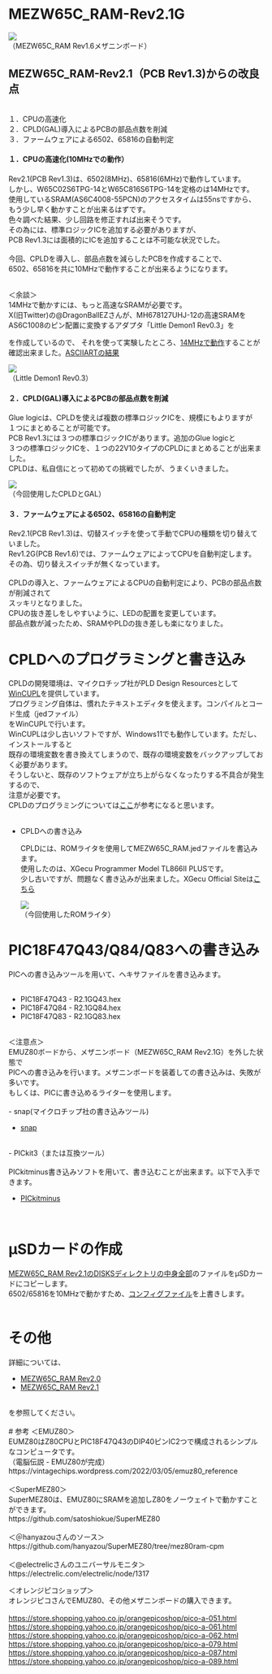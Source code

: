 # MEZW65C_RAM-Rev2.1G

![](photo/R1.6.JPG)<br>
（MEZW65C_RAM Rev1.6メザニンボード）
<br>

## MEZW65C_RAM-Rev2.1（PCB Rev1.3)からの改良点<br>
<br>
１．CPUの高速化<br>
２．CPLD(GAL)導入によるPCBの部品点数を削減<br>
３．ファームウェアによる6502、65816の自動判定<br>

#### １．CPUの高速化(10MHzでの動作）
Rev2.1(PCB Rev1.3)は、6502(8MHz)、65816(6MHz)で動作しています。<br>
しかし、W65C02S6TPG-14とW65C816S6TPG-14を定格のは14MHzです。<br>
使用しているSRAM(AS6C4008-55PCN)のアクセスタイムは55nsですから、<br>
もう少し早く動かすことが出来るはずです。<br>
色々調べた結果、少し回路を修正すれば出来そうです。<br>
その為には、標準ロジックICを追加する必要がありますが、<br>
PCB Rev1.3には面積的にICを追加することは不可能な状況でした。<br>
<br>
今回、CPLDを導入し、部品点数を減らしたPCBを作成することで、<br>
6502、65816を共に10MHzで動作することが出来るようになります。<br>
  
<br>
＜余談＞<br>
14MHzで動かすには、もっと高速なSRAMが必要です。<br>
X(旧Twitter)の@DragonBallEZさんが、MH678127UHJ-12の高速SRAMを<br>
AS6C1008のピン配置に変換するアダプタ「Little Demon1 Rev0.3」を<br>

を作成しているので、 それを使って実験したところ、[14MHzで動作](photo/opening14MHz.png)することが<br>
確認出来ました。[ASCIIARTの結果](photo/asciiart.png)<br>

![](photo/LittleDemon1.jpg)<br>
（Little Demon1 Rev0.3）
<br>

#### ２．CPLD(GAL)導入によるPCBの部品点数を削減
Glue logicは、CPLDを使えば複数の標準ロジックICを、規模にもよりますが<br>
１つにまとめることが可能です。<br>
PCB Rev1.3には３つの標準ロジックICがあります。追加のGlue logicと<br>
３つの標準ロジックICを、１つの22V10タイプのCPLDにまとめることが出来ました。<br>
CPLDは、私自信にとって初めての挑戦でしたが、うまくいきました。<br>

![](photo/CPLD_GAL.JPG)<br>
（今回使用したCPLDとGAL）
<br>

#### ３．ファームウェアによる6502、65816の自動判定<br>
Rev2.1(PCB Rev1.3)は、切替スイッチを使って手動でCPUの種類を切り替えていました。<br>
Rev1.2G(PCB Rev1.6)では、ファームウェアによってCPUを自動判定します。<br>
その為、切り替えスイッチが無くなっています。<br>
<br>
CPLDの導入と、ファームウェアによるCPUの自動判定により、PCBの部品点数が削減されて<br>
スッキリとなりました。<br>
CPUの抜き差しをしやすいように、LEDの配置を変更しています。<br>
部品点数が減ったため、SRAMやPLDの抜き差しも楽になりました。<br>

# CPLDへのプログラミングと書き込み
CPLDの開発環境は、マイクロチップ社がPLD Design Resourcesとして[WinCUPL](https://www.microchip.com/en-us/products/fpgas-and-plds/spld-cplds/pld-design-resources)を提供しています。<br>
プログラミング自体は、慣れたテキストエディタを使えます。コンパイルとコード生成（jedファイル）<br>
をWinCUPLで行います。<br>
WinCUPLは少し古いソフトですが、Windows11でも動作しています。ただし、インストールすると<br>
既存の環境変数を書き換えてしまうので、既存の環境変数をバックアップしておく必要があります。<br>
そうしないと、既存のソフトウェアが立ち上がらなくなったりする不具合が発生するので、<br>
注意が必要です。<br>
CPLDのプログラミングについては[ここ](https://satoru8765.hatenablog.com/entry/2024/09/16/174243)が参考になると思います。<br>
<br>
 - CPLDへの書き込み<br>

   CPLDには、ROMライタを使用してMEZW65C_RAM.jedファイルを書込みます。<br>
   使用したのは、XGecu Programmer Model TL866Ⅱ PLUSです。<br>
   少し古いですが、問題なく書き込みが出来ました。XGecu Official Siteは[こちら](https://xgecu.myshopify.com/)<br>

   ![](photo/ROM_WRITER.JPG)<br>
（今回使用したROMライタ）

# PIC18F47Q43/Q84/Q83への書き込み
PICへの書き込みツールを用いて、ヘキサファイルを書き込みます。<br>
<br>
- PIC18F47Q43 - R2.1GQ43.hex
- PIC18F47Q84 - R2.1GQ84.hex
- PIC18F47Q83 - R2.1GQ83.hex
<br>
＜注意点＞<br>
EMUZ80ボードから、メザニンボード（MEZW65C_RAM Rev2.1G）を外した状態で<br>
PICへの書き込みを行います。メザニンボードを装着しての書き込みは、失敗が<br>
多いです。<br>
もしくは、PICに書き込めるライターを使用します。<br>
<br>
- snap(マイクロチップ社の書き込みツール)<br>

  - [snap](https://www.microchip.com/en-us/development-tool/PG164100)

<br>
- PICkit3（または互換ツール）<br><br>
  PICkitminus書き込みソフトを用いて、書き込むことが出来ます。以下で入手できます。<br>

  - [PICkitminus](http://kair.us/projects/pickitminus/)
<br>

# μSDカードの作成
[MEZW65C_RAM Rev2.1のDISKSディレクトリの中身全部](https://github.com/akih-san/MEZW65C_RAM-Rev2.1/tree/main/DISKS)のファイルをμSDカードにコピーします。<br>
6502/65816を10MHzで動かすため、[コンフィグファイル](DISKS)を上書きします。<br>
<br>

# その他
詳細については、<br>
  - [MEZW65C_RAM Rev2.0](https://github.com/akih-san/MEZW65C_RAM-Rev2.0)<br>
  - [MEZW65C_RAM Rev2.1](https://github.com/akih-san/MEZW65C_RAM-Rev2.1)<br>
<br>
を参照してください。<br>
<br>
# 参考
＜EMUZ80＞<br>
EUMZ80はZ80CPUとPIC18F47Q43のDIP40ピンIC2つで構成されるシンプルなコンピュータです。<br>
（電脳伝説 - EMUZ80が完成）  <br>
https://vintagechips.wordpress.com/2022/03/05/emuz80_reference  <br>
<br>
＜SuperMEZ80＞<br>
SuperMEZ80は、EMUZ80にSRAMを追加しZ80をノーウェイトで動かすことができます。<br>
https://github.com/satoshiokue/SuperMEZ80<br>
<br>
＜＠hanyazouさんのソース＞<br>
https://github.com/hanyazou/SuperMEZ80/tree/mez80ram-cpm<br>
<br>
＜@electrelicさんのユニバーサルモニタ＞<br>
https://electrelic.com/electrelic/node/1317<br>

＜オレンジピコショップ＞  <br>
オレンジピコさんでEMUZ80、その他メザニンボードの購入できます。<br>
<br>
https://store.shopping.yahoo.co.jp/orangepicoshop/pico-a-051.html<br>
https://store.shopping.yahoo.co.jp/orangepicoshop/pico-a-061.html<br>
https://store.shopping.yahoo.co.jp/orangepicoshop/pico-a-062.html<br>
https://store.shopping.yahoo.co.jp/orangepicoshop/pico-a-079.html<br>
https://store.shopping.yahoo.co.jp/orangepicoshop/pico-a-087.html<br>
https://store.shopping.yahoo.co.jp/orangepicoshop/pico-a-089.html<br>

